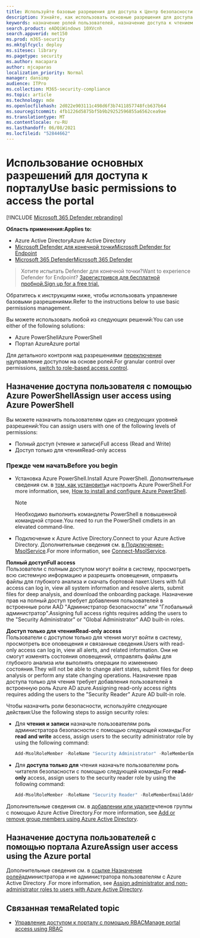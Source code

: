 ```yaml
---
title: Используйте базовые разрешения для доступа к Центр безопасности в Microsoft Defender
description: Узнайте, как использовать основные разрешения для доступа к порталу Microsoft Defender для конечных точек.
keywords: назначение ролей пользователей, назначение доступа к чтением и записи, назначение доступа только для чтения, пользователя, ролей пользователей, ролей
search.product: eADQiWindows 10XVcnh
search.appverid: met150
ms.prod: m365-security
ms.mktglfcycl: deploy
ms.sitesec: library
ms.pagetype: security
ms.author: macapara
author: mjcaparas
localization_priority: Normal
manager: dansimp
audience: ITPro
ms.collection: M365-security-compliance
ms.topic: article
ms.technology: mde
ms.openlocfilehash: 2d022e903111c498d6f3b7411857748fcb637b64
ms.sourcegitcommit: 4fb1226d5875bf5b9b29252596855a6562cea9ae
ms.translationtype: MT
ms.contentlocale: ru-RU
ms.lasthandoff: 06/08/2021
ms.locfileid: "52844662"
---
```

# <a name="use-basic-permissions-to-access-the-portal"></a><span data-ttu-id="591ce-104">Использование основных разрешений для доступа к порталу</span><span class="sxs-lookup"><span data-stu-id="591ce-104">Use basic permissions to access the portal</span></span>

[!INCLUDE [Microsoft 365 Defender rebranding](../../includes/microsoft-defender.md)]

<span data-ttu-id="591ce-105">**Область применения:**</span><span class="sxs-lookup"><span data-stu-id="591ce-105">**Applies to:**</span></span>
- <span data-ttu-id="591ce-106">Azure Active Directory</span><span class="sxs-lookup"><span data-stu-id="591ce-106">Azure Active Directory</span></span>
- [<span data-ttu-id="591ce-107">Microsoft Defender для конечной точки</span><span class="sxs-lookup"><span data-stu-id="591ce-107">Microsoft Defender for Endpoint</span></span>](https://go.microsoft.com/fwlink/p/?linkid=2154037)
- [<span data-ttu-id="591ce-108">Microsoft 365 Defender</span><span class="sxs-lookup"><span data-stu-id="591ce-108">Microsoft 365 Defender</span></span>](https://go.microsoft.com/fwlink/?linkid=2118804)

> <span data-ttu-id="591ce-109">Хотите испытать Defender для конечной точки?</span><span class="sxs-lookup"><span data-stu-id="591ce-109">Want to experience Defender for Endpoint?</span></span> [<span data-ttu-id="591ce-110">Зарегистрився для бесплатной пробной.</span><span class="sxs-lookup"><span data-stu-id="591ce-110">Sign up for a free trial.</span></span>](https://www.microsoft.com/microsoft-365/windows/microsoft-defender-atp?ocid=docs-wdatp-basicaccess-abovefoldlink)

<span data-ttu-id="591ce-111">Обратитесь к инструкциям ниже, чтобы использовать управление базовыми разрешениями.</span><span class="sxs-lookup"><span data-stu-id="591ce-111">Refer to the instructions below to use basic permissions management.</span></span>

<span data-ttu-id="591ce-112">Вы можете использовать любой из следующих решений:</span><span class="sxs-lookup"><span data-stu-id="591ce-112">You can use either of the following solutions:</span></span>
- <span data-ttu-id="591ce-113">Azure PowerShell</span><span class="sxs-lookup"><span data-stu-id="591ce-113">Azure PowerShell</span></span>
- <span data-ttu-id="591ce-114">Портал Azure</span><span class="sxs-lookup"><span data-stu-id="591ce-114">Azure portal</span></span>

<span data-ttu-id="591ce-115">Для детального контроля над разрешениями [переключение на](rbac.md)управление доступом на основе ролей.</span><span class="sxs-lookup"><span data-stu-id="591ce-115">For granular control over permissions, [switch to role-based access control](rbac.md).</span></span>

## <a name="assign-user-access-using-azure-powershell"></a><span data-ttu-id="591ce-116">Назначение доступа пользователя с помощью Azure PowerShell</span><span class="sxs-lookup"><span data-stu-id="591ce-116">Assign user access using Azure PowerShell</span></span>
<span data-ttu-id="591ce-117">Вы можете назначить пользователям один из следующих уровней разрешений:</span><span class="sxs-lookup"><span data-stu-id="591ce-117">You can assign users with one of the following levels of permissions:</span></span>
- <span data-ttu-id="591ce-118">Полный доступ (чтение и записи)</span><span class="sxs-lookup"><span data-stu-id="591ce-118">Full access (Read and Write)</span></span>
- <span data-ttu-id="591ce-119">Доступ только для чтения</span><span class="sxs-lookup"><span data-stu-id="591ce-119">Read-only access</span></span>

### <a name="before-you-begin"></a><span data-ttu-id="591ce-120">Прежде чем начать</span><span class="sxs-lookup"><span data-stu-id="591ce-120">Before you begin</span></span>

- <span data-ttu-id="591ce-121">Установка Azure PowerShell.</span><span class="sxs-lookup"><span data-stu-id="591ce-121">Install Azure PowerShell.</span></span> <span data-ttu-id="591ce-122">Дополнительные сведения см. в [том, как установить](https://azure.microsoft.com/documentation/articles/powershell-install-configure/)и настроить Azure PowerShell.</span><span class="sxs-lookup"><span data-stu-id="591ce-122">For more information, see, [How to install and configure Azure PowerShell](https://azure.microsoft.com/documentation/articles/powershell-install-configure/).</span></span><br>

    > [!NOTE]
    > <span data-ttu-id="591ce-123">Необходимо выполнить командлеты PowerShell в повышенной командной строке.</span><span class="sxs-lookup"><span data-stu-id="591ce-123">You need to run the PowerShell cmdlets in an elevated command-line.</span></span>

- <span data-ttu-id="591ce-124">Подключение к Azure Active Directory.</span><span class="sxs-lookup"><span data-stu-id="591ce-124">Connect to your Azure Active Directory.</span></span> <span data-ttu-id="591ce-125">Дополнительные сведения см. [в Подключение-MsolService](/powershell/module/msonline/connect-msolservice?view=azureadps-1.0&preserve-view=true).</span><span class="sxs-lookup"><span data-stu-id="591ce-125">For more information, see [Connect-MsolService](/powershell/module/msonline/connect-msolservice?view=azureadps-1.0&preserve-view=true).</span></span>

<span data-ttu-id="591ce-126">**Полный доступ**</span><span class="sxs-lookup"><span data-stu-id="591ce-126">**Full access**</span></span> <br>
<span data-ttu-id="591ce-127">Пользователи с полным доступом могут войти в систему, просмотреть всю системную информацию и разрешить оповещения, отправить файлы для глубокого анализа и скачать бортовой пакет.</span><span class="sxs-lookup"><span data-stu-id="591ce-127">Users with full access can log in, view all system information and resolve alerts, submit files for deep analysis, and download the onboarding package.</span></span>
<span data-ttu-id="591ce-128">Назначение прав на полный доступ требует добавления пользователей в встроенные роли AAD "Администратор безопасности" или "Глобальный администратор".</span><span class="sxs-lookup"><span data-stu-id="591ce-128">Assigning full access rights requires adding the users to the "Security Administrator" or "Global Administrator" AAD built-in roles.</span></span>

<span data-ttu-id="591ce-129">**Доступ только для чтения**</span><span class="sxs-lookup"><span data-stu-id="591ce-129">**Read-only access**</span></span> <br>
<span data-ttu-id="591ce-130">Пользователи с доступом только для чтения могут войти в систему, просмотреть все оповещения и связанные сведения.</span><span class="sxs-lookup"><span data-stu-id="591ce-130">Users with read-only access can log in, view all alerts, and related information.</span></span>
<span data-ttu-id="591ce-131">Они не смогут изменять состояния оповещений, отправлять файлы для глубокого анализа или выполнять операции по изменению состояния.</span><span class="sxs-lookup"><span data-stu-id="591ce-131">They will not be able to change alert states, submit files for deep analysis or perform any state changing operations.</span></span>
<span data-ttu-id="591ce-132">Назначение прав доступа только для чтения требует добавления пользователей в встроенную роль Azure AD azure.</span><span class="sxs-lookup"><span data-stu-id="591ce-132">Assigning read-only access rights requires adding the users to the "Security Reader" Azure AD built-in role.</span></span>

<span data-ttu-id="591ce-133">Чтобы назначить роли безопасности, используйте следующие действия:</span><span class="sxs-lookup"><span data-stu-id="591ce-133">Use the following steps to assign security roles:</span></span>

- <span data-ttu-id="591ce-134">Для **чтения и записи** назначьте пользователям роль администратора безопасности с помощью следующей команды:</span><span class="sxs-lookup"><span data-stu-id="591ce-134">For **read and write** access, assign users to the security administrator role by using the following command:</span></span>

  ```PowerShell
  Add-MsolRoleMember -RoleName "Security Administrator" -RoleMemberEmailAddress "secadmin@Contoso.onmicrosoft.com"
  ```
  
- <span data-ttu-id="591ce-135">Для **доступа только для** чтения назначьте пользователям роль читателя безопасности с помощью следующей команды:</span><span class="sxs-lookup"><span data-stu-id="591ce-135">For **read-only** access, assign users to the security reader role by using the following command:</span></span>

  ```PowerShell
  Add-MsolRoleMember -RoleName "Security Reader" -RoleMemberEmailAddress "reader@Contoso.onmicrosoft.com"
  ```

<span data-ttu-id="591ce-136">Дополнительные сведения см. в [добавлении или удалите](/azure/active-directory/fundamentals/active-directory-groups-members-azure-portal)членов группы с помощью Azure Active Directory.</span><span class="sxs-lookup"><span data-stu-id="591ce-136">For more information, see [Add or remove group members using Azure Active Directory](/azure/active-directory/fundamentals/active-directory-groups-members-azure-portal).</span></span>

## <a name="assign-user-access-using-the-azure-portal"></a><span data-ttu-id="591ce-137">Назначение доступа пользователей с помощью портала Azure</span><span class="sxs-lookup"><span data-stu-id="591ce-137">Assign user access using the Azure portal</span></span>

<span data-ttu-id="591ce-138">Дополнительные сведения см. в [ссылке Назначение ролей](/azure/active-directory/fundamentals/active-directory-users-assign-role-azure-portal)администратора и не администратора пользователям с Azure Active Directory .</span><span class="sxs-lookup"><span data-stu-id="591ce-138">For more information, see [Assign administrator and non-administrator roles to users with Azure Active Directory](/azure/active-directory/fundamentals/active-directory-users-assign-role-azure-portal).</span></span>

## <a name="related-topic"></a><span data-ttu-id="591ce-139">Связанная тема</span><span class="sxs-lookup"><span data-stu-id="591ce-139">Related topic</span></span>

- [<span data-ttu-id="591ce-140">Управление доступом к порталу с помощью RBAC</span><span class="sxs-lookup"><span data-stu-id="591ce-140">Manage portal access using RBAC</span></span>](rbac.md)
